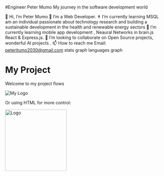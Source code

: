 #Engineer  Peter  Mumo
My  journey  in  the  software  development  world 

👋 Hi, I’m Peter Mumo  👀 I’m a Web Developer. ✝️ I’m currently learning MSQL  am  an  individual  passionate  about  technology  research  and  building  a  sustainable   development  in  the  health and renewable  energy  sectors 🌱 I’m currently learning  mobile  app  development , Neaural Networks  in  brain.js  React & Express.js. 💞️ I’m looking to collaborate on Open Source projects, wonderful AI projects . 📫 How to reach me Email: peteritumo2030@gmail.com
stats graph languages graph



# My Project

Welcome to my project  flows

![My Logo](https://www.google.com/imgres?q=css&imgurl=https%3A%2F%2Fdelta-dev-software.fr%2Fwp-content%2Fuploads%2F2024%2F05%2FCSS-Logo.png&imgrefurl=https%3A%2F%2Fdelta-dev-software.fr%2Fbeginners-guide-to-learning-css-cascading-style-sheets-tutorial&docid=9nWCXoysktlrXM&tbnid=-vfQiVXMm7XlBM&vet=12ahUKEwjhwJa21v6JAxVNzwIHHc8jGVoQM3oECBwQAA..i&w=2800&h=1750&hcb=2&ved=2ahUKEwjhwJa21v6JAxVNzwIHHc8jGVoQM3oECBwQAA)

Or using HTML for more control:

<img src="https://www.google.com/imgres?q=css&imgurl=https%3A%2F%2Fdelta-dev-software.fr%2Fwp-content%2Fuploads%2F2024%2F05%2FCSS-Logo.png&imgrefurl=https%3A%2F%2Fdelta-dev-software.fr%2Fbeginners-guide-to-learning-css-cascading-style-sheets-tutorial&docid=9nWCXoysktlrXM&tbnid=-vfQiVXMm7XlBM&vet=12ahUKEwjhwJa21v6JAxVNzwIHHc8jGVoQM3oECBwQAA..i&w=2800&h=1750&hcb=2&ved=2ahUKEwjhwJa21v6JAxVNzwIHHc8jGVoQM3oECBwQAA" alt="Logo" width="200"/>
